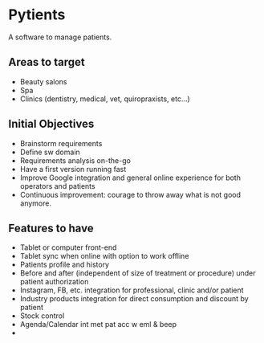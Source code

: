# Pytients
A software to manage patients.

## Areas to target
- Beauty salons
- Spa
- Clinics (dentistry, medical, vet, quiropraxists, etc...)

## Initial Objectives
- Brainstorm requirements
- Define sw domain
- Requirements analysis on-the-go
- Have a first version running fast
- Improve Google integration and general online experience for both operators and patients
- Continuous improvement: courage to throw away what is not good anymore.

## Features to have
- Tablet or computer front-end
- Tablet sync when online with option to work offline
- Patients profile and history
- Before and after (independent of size of treatment or procedure) under patient authorization
- Instagram, FB, etc. integration for professional, clinic and/or patient
- Industry products integration for direct consumption and discount by patient
- Stock control
- Agenda/Calendar int met pat acc w eml & beep
- 
